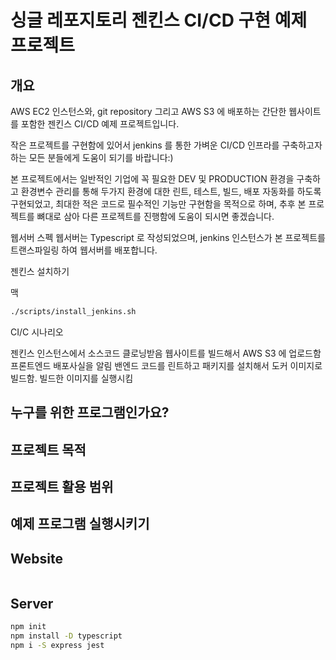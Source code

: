 # 싱글 레포지토리 젠킨스 CI/CD 구현 예제 프로젝트

## 개요

AWS EC2 인스턴스와, git repository 그리고 AWS S3 에 배포하는 간단한 웹사이트를 포함한 젠킨스 CI/CD 예제 프로젝트입니다.

작은 프로젝트를 구현함에 있어서 jenkins 를 통한 가벼운 CI/CD 인프라를 구축하고자 하는 모든 분들에게 도움이 되기를 바랍니다:)

본 프로젝트에서는 일반적인 기업에 꼭 필요한 DEV 및 PRODUCTION 환경을 구축하고 환경변수 관리를 통해 두가지 환경에 대한 린트, 테스트, 빌드, 배포 자동화를 하도록 구현되었고, 최대한 적은 코드로 필수적인 기능만 구현함을 목적으로 하며, 추후 본 프로젝트를 뼈대로 삼아 다른 프로젝트를 진행함에 도움이 되시면 좋겠습니다.

웹서버 스펙
웹서버는 Typescript 로 작성되었으며, jenkins 인스턴스가 본 프로젝트를 트랜스파일링 하여 웹서버를 배포합니다.

젠킨스 설치하기

맥

```sh
./scripts/install_jenkins.sh
```

CI/C 시나리오

젠킨스 인스턴스에서 소스코드 클로닝받음
웹사이트를 빌드해서 AWS S3 에 업로드함
프론트엔드 배포사실을 알림
밴엔드 코드를 린트하고 패키지를 설치해서 도커 이미지로 빌드함.
빌드한 이미지를 실행시킴

## 누구를 위한 프로그램인가요?

## 프로젝트 목적

## 프로젝트 활용 범위

## 예제 프로그램 실행시키기

## Website

```sh
```

## Server

```sh
npm init
npm install -D typescript
npm i -S express jest
```
